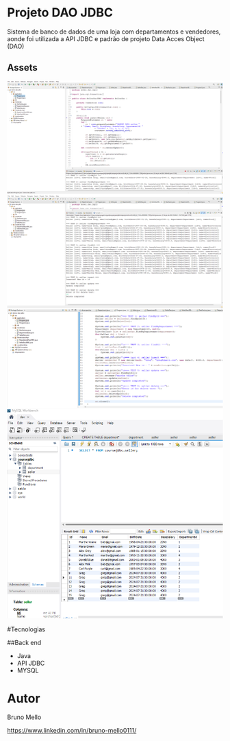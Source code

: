 # Projeto DAO JDBC

Sistema de banco de dados de uma loja com departamentos e vendedores, aonde foi utilizada a API JDBC e padrão de projeto Data Acces Object (DAO)

## Assets

![Image1](https://github.com/brumello/demo-dao-jdbc/blob/main/assets/Captura%20de%20tela%202024-07-31%20102718.png)
![Image2](https://github.com/brumello/demo-dao-jdbc/blob/main/assets/Captura%20de%20tela%202024-07-31%20102814.png)
![Image3](https://github.com/brumello/demo-dao-jdbc/blob/main/assets/Captura%20de%20tela%202024-07-31%20102845.png)
![Image4](https://github.com/brumello/demo-dao-jdbc/blob/main/assets/Captura%20de%20tela%202024-07-31%20102939.png)

#Tecnologias

##Back end
- Java
- API JDBC
- MYSQL

# Autor

Bruno Mello

https://www.linkedin.com/in/bruno-mello0111/

